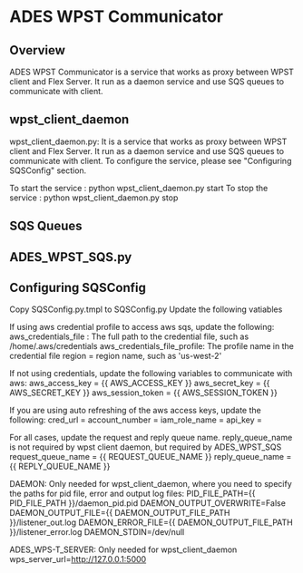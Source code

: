 # ADES WPST Communicator


## Overview

ADES WPST Communicator is a service that works as proxy between WPST client and Flex Server. It run as a daemon service and use SQS queues to communicate with client.


## wpst_client_daemon
wpst_client_daemon.py: It is a service that works as proxy between WPST client and Flex Server. It run as a daemon service and use SQS queues to communicate with client.
To configure the service, please see "Configuring SQSConfig" section.

To start the service : python wpst_client_daemon.py start
To stop the service : python wpst_client_daemon.py stop


## SQS Queues


## ADES_WPST_SQS.py


## Configuring SQSConfig

Copy SQSConfig.py.tmpl to SQSConfig.py
Update the following vatiables


If using aws credential profile to access aws sqs, update the following:
aws_credentials_file : The full path to the credential file, such as /home/.aws/credentials
aws_credentials_file_profile: The profile name in the credential file
region = region name, such as 'us-west-2'

If not using credentials, update the following variables to communicate with aws:
aws_access_key = {{ AWS_ACCESS_KEY }}
aws_secret_key = {{ AWS_SECRET_KEY }}
aws_session_token = {{ AWS_SESSION_TOKEN }}

If you are using auto refreshing of the aws access keys, update the following:
cred_url =
account_number =
iam_role_name =
api_key =

For all cases, update the request and reply queue name. reply_queue_name is not required by wpst client daemon, but required by ADES_WPST_SQS
request_queue_name = {{ REQUEST_QUEUE_NAME }}
reply_queue_name = {{ REPLY_QUEUE_NAME }}


DAEMON: Only needed for wpst_client_daemon, where you need to specify the paths for pid file, error and output log files:
PID_FILE_PATH={{ PID_FILE_PATH }}/daemon_pid.pid
DAEMON_OUTPUT_OVERWRITE=False
DAEMON_OUTPUT_FILE={{ DAEMON_OUTPUT_FILE_PATH }}/listener_out.log
DAEMON_ERROR_FILE={{ DAEMON_OUTPUT_FILE_PATH }}/listener_error.log
DAEMON_STDIN=/dev/null

ADES_WPS-T_SERVER: Only needed for wpst_client_daemon
wps_server_url=http://127.0.0.1:5000

